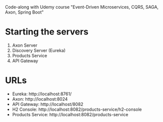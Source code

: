 Code-along with Udemy course "Event-Driven Microservices, CQRS, SAGA, Axon, Spring Boot"

# Starting the servers

1. Axon Server
2. Discovery Server (Eureka)
3. Products Service
4. API Gateway

# URLs

- Eureka: http://localhost:8761/
- Axon: http://localhost:8024
- API Gateway: http://localhost/8082
- H2 Console: http://localhost:8082/products-service/h2-console
- Products Service: http://localhost:8082/products-service